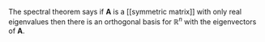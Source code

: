 The spectral theorem says if $\mathbf{A}$ is a [[symmetric matrix]] with only real eigenvalues then there is an orthogonal basis for $\mathbb{R}^n$ with the eigenvectors of $\mathbf{A}$.